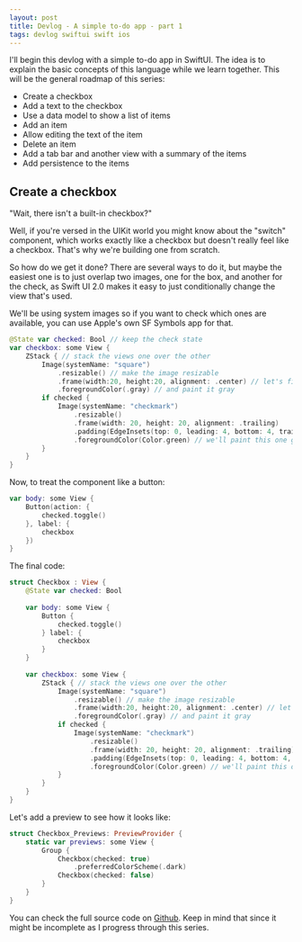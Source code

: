 ```yaml
---
layout: post
title: Devlog - A simple to-do app - part 1
tags: devlog swiftui swift ios
---
```


I'll begin this devlog with a simple to-do app in SwiftUI. The idea is to explain the basic concepts of this language while we learn together. This will be the general roadmap of this series:

* Create a checkbox
* Add a text to the checkbox
* Use a data model to show a list of items
* Add an item
* Allow editing the text of the item
* Delete an item
* Add a tab bar and another view with a summary of the items
* Add persistence to the items

## Create a checkbox

"Wait, there isn't a built-in checkbox?"

Well, if you're versed in the UIKit world you might know about the "switch" component, which works exactly like a checkbox but doesn't really feel like a checkbox. That's why we're building one from scratch.

So how do we get it done? There are several ways to do it, but maybe the easiest one is to just overlap two images, one for the box, and another for the check, as Swift UI 2.0 makes it easy to just conditionally change the view that's used.

We'll be using system images so if you want to check which ones are available, you can use Apple's own SF Symbols app for that.

```swift
@State var checked: Bool // keep the check state
var checkbox: some View {
    ZStack { // stack the views one over the other
        Image(systemName: "square")
            .resizable() // make the image resizable
            .frame(width:20, height:20, alignment: .center) // let's fit into a 20x20 frame
            .foregroundColor(.gray) // and paint it gray
        if checked {
            Image(systemName: "checkmark")
                .resizable()
                .frame(width: 20, height: 20, alignment: .trailing)
                .padding(EdgeInsets(top: 0, leading: 4, bottom: 4, trailing: 0)) // offset the check a bit to make it look like it's coming out of the box
                .foregroundColor(Color.green) // we'll paint this one green
        }
    }
}
```

Now, to treat the component like a button:

```swift
var body: some View {
    Button(action: {
        checked.toggle()
    }, label: {
        checkbox
    })
}
```

The final code:

```swift
struct Checkbox : View {
    @State var checked: Bool
    
    var body: some View {
        Button {
            checked.toggle()
        } label: {
            checkbox
        }
    }
    
    var checkbox: some View {
        ZStack { // stack the views one over the other
            Image(systemName: "square")
                .resizable() // make the image resizable
                .frame(width:20, height:20, alignment: .center) // let's fit into a 20x20 frame
                .foregroundColor(.gray) // and paint it gray
            if checked {
                Image(systemName: "checkmark")
                    .resizable()
                    .frame(width: 20, height: 20, alignment: .trailing)
                    .padding(EdgeInsets(top: 0, leading: 4, bottom: 4, trailing: 0)) // offset the check a bit to make it look like it's coming out of the box
                    .foregroundColor(Color.green) // we'll paint this one green
            }
        }
    }
}

```

Let's add a preview to see how it looks like:

```swift
struct Checkbox_Previews: PreviewProvider {
    static var previews: some View {
        Group {
            Checkbox(checked: true)
                .preferredColorScheme(.dark)
            Checkbox(checked: false)
        }
    }
}
```

You can check the full source code on [Github](https://github.com/edgarkenji/SimpleTodo/tree/feature/checkbox). Keep in mind that since it might be incomplete as I progress through this series.
